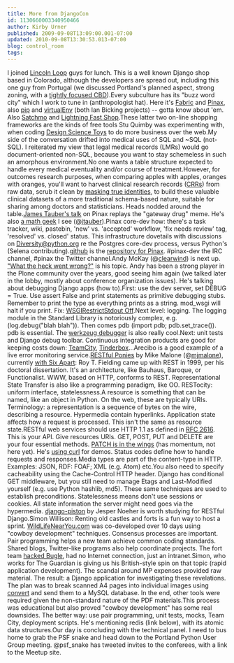 ```yaml
---
title: More from DjangoCon
id: 1130660003340950466
author: Kirby Urner
published: 2009-09-08T13:09:00.001-07:00
updated: 2010-09-08T13:30:53.013-07:00
blog: control_room
tags: 
---
```


I joined [Lincoln Loop](http://lincolnloop.com/) guys for lunch.  This is a well known Django shop based in Colorado, although the developers are spread out, including this one guy from Portugal (we discussed Portland's planned aspect, strong zoning, with a [tightly focused CBD](http://geography.about.com/od/urbaneconomicgeography/a/cbd.htm)).Every subculture has its "buzz word city" which I work to tune in (anthropologist hat).  Here it's [Fabric](http://docs.fabfile.org/0.9/) and [Pinax](http://pinaxproject.com/), also [pip](http://blog.ianbicking.org/2008/10/28/pyinstall-is-dead-long-live-pip/) and [virtualEnv](http://blog.ianbicking.org/2007/10/10/workingenv-is-dead-long-live-virtualenv/) (both Ian Bicking projects) -- gotta know about 'em.  Also [Satchmo](http://www.satchmoproject.com/) and [Lightning Fast Shop](http://www.getlfs.com/).These latter two on-line shopping frameworks are the kinds of free tools Stu Quimby was experimenting with, when coding [Design Science Toys](http://worldgame.blogspot.com/2005/01/tale-of-two-toymen.html) to do more business over the web.My side of the conversation drifted into medical uses of SQL and ~SQL (not-SQL).  I reiterated my view that legal medical records (LMRs) would go document-oriented non-SQL, because you want to stay schemeless in such an amorphous environment.No one wants a table structure expected to handle every medical eventuality and/or course of treatment.However, for outcomes research purposes, when comparing apples with apples, oranges with oranges, you'll want to harvest clinical research records ([CRRs](http://controlroom.blogspot.com/2009/05/weekend-haps.html)) from raw data, scrub it clean by  [masking true identities](http://mybizmo.blogspot.com/2008/02/wanderers-2008213.html), to build these valuable clinical datasets of a more traditional schema-based nature, suitable for sharing among doctors and statisticians.  Heads nodded around the table.[James Tauber's talk](http://jtauber.com/pinax/) on Pinax replays the "gateway drug" meme.  He's also [a math geek](http://jtauber.com/mathematics/) I see (@[jtauber](http://twitter.com/jtauber)).Pinax core-dev how: there's a task tracker, wiki, pastebin, 'new' vs. 'accepted' workflow, 'fix needs review' tag, 'resolved' vs. closed' status.  This infrastructure dovetails with discussions on Diversity@python.org re the Postgres core-dev process, versus Python's (Selena contributing).[github](http://github.com/) is the [repository for Pinax](http://github.com/pinax/pinax/tree/master).  #pinax-dev the IRC channel, #pinax the Twitter channel.Andy McKay (@[clearwind](http://twitter.com/clearwind)) is next up.  ["What the heck went wrong?"](http://www.agmweb.ca/blog/andy/2223/) is his topic.  Andy has been a strong player in the Plone community over the years, good seeing him again (we talked later in the lobby, mostly about conference organization issues).  He's talking about debugging Django apps (how to).First:  use the dev server, set DEBUG = True.  Use assert False and print statements as primitive debugging stubs.  Remember to print the type as everything prints as a string. mod_wsgi will halt if you print.  Fix: [WSGIRestrictStdout Off](http://blog.dscpl.com.au/2009/04/wsgi-and-printing-to-standard-output.html).Next level:  logging.  The logging module in the Standard Library is notoriously complex, e.g. (log.debug("blah blah")).  Then comes pdb (import pdb; pdb.set_trace()).  pdb is essential.  The [werkzeug debugger](http://werkzeug.pocoo.org/) is also really cool.Next:  unit tests and Django debug toolbar.  Continuous integration products are good for keeping costs down:  [TeamCity](http://www.jetbrains.com/teamcity/), [Tinderbox](http://www.mozilla.org/projects/tinderbox/)...Arecibo is a good example of a live error monitoring service.[RESTful Ponies](http://immike.net/files/restful_ponies.pdf) by Mike Malone (@[mjmalone](http://twitter.com/jtauber)), currently [with Six Apart](http://www.sixapart.com/):  Roy T. Fielding came up with REST in 1999, per his doctoral dissertation.  It's an architecture, like Bauhaus, Baroque, or Functionalist.  WWW, based on HTTP, conforms to REST.  Representational State Transfer is also like a programming paradigm, like OO.  RESTocity:  uniform interface, statelessness.A resource is something that can be named, like an object in Python.  On the web, these are typically URIs.  Terminology:  a representation is a sequence of bytes on the wire, describing a resource. Hypermedia contain hyperlinks.  Application state affects how a request is processed.  This isn't the same as resource state.RESTful web services should use HTTP 1.1 as defined in [RFC 2616](http://www.w3.org/Protocols/rfc2616/rfc2616.html).  This is your API.  Give resources URIs.  GET, POST, PUT and DELETE are your four essential methods.  [PATCH is in the wings](http://tools.ietf.org/html/draft-dusseault-http-patch-13) (has momentum, not here yet).  He's [using curl](http://linux.about.com/od/commands/l/blcmdl1_curl.htm) for demos.  Status codes define how to handle requests and responses.Media types are part of the content-type in HTTP.  Examples:  JSON, RDF: FOAF; XML (e.g. Atom) etc.You also need to specify cacheability using the Cache-Control HTTP header.  Django has conditional GET middleware, but you still need to manage Etags and Last-Modified yourself (e.g. use Python hashlib, md5). These same techniques are used to establish preconditions.  Statelessness means don't use sessions or cookies.  All state information the server might need goes via the hypermedia.  [django-piston](http://bitbucket.org/jespern/django-piston/wiki/Home) by Jesper Noeher is worth studying for RESTful Django.Simon Willison: Renting old castles and forts is a fun way to host a sprint.  [WildLifeNearYou.com](http://wildlifenearyou.com/) was co-developed over 10 days using "cowboy development" techniques.  Consensus processes are important. Pair programming helps a new team achieve common coding standards.  Shared blogs, Twitter-like programs also help coordinate projects.  The fort team [hacked Bugle](http://github.com/simonw/bugle_project/tree/master), had no Internet connection, just an intranet.Simon, who works for The Guardian is giving us his British-style spin on that topic (rapid application development).  The scandal around MP expenses provided raw material.  The result:  a Django application for investigating these revelations.  The plan was to break scanned A4 pages into individual images using [convert](http://www.cyberciti.biz/faq/howto-convert-a-pdf-file-to-an-image/) and send them to a MySQL database.  In the end, other tools were required given the non-standard nature of the PDF materials.This process was educational but also proved "cowboy development" has some real downsides.  The better way:  use pair programming, unit tests, mocks, Team City, deployment scripts.  He's mentioning redis (link below), with its atomic data structures.Our day is concluding with the technical panel.  I need to bus home to grab the PSF snake and head down to the Portland Python User Group meeting.  @psf_snake has tweeted invites to the conferees, with a link to the Meetup site.